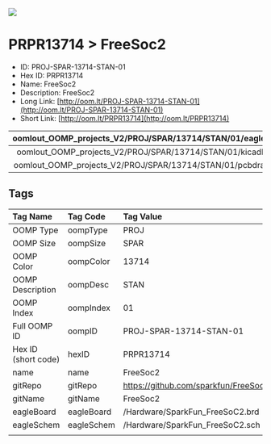 


  
![][im]
# PRPR13714 > FreeSoc2

- ID: PROJ-SPAR-13714-STAN-01
- Hex ID: PRPR13714
- Name: FreeSoc2
- Description: FreeSoc2
- Long Link: [http://oom.lt/PROJ-SPAR-13714-STAN-01](http://oom.lt/PROJ-SPAR-13714-STAN-01)
- Short Link: [http://oom.lt/PRPR13714](http://oom.lt/PRPR13714)
  

|oomlout_OOMP_projects_V2/PROJ/SPAR/13714/STAN/01/eagleImage.png|oomlout_OOMP_projects_V2/PROJ/SPAR/13714/STAN/01/eagleSchemImage.png|oomlout_OOMP_projects_V2/PROJ/SPAR/13714/STAN/01/kicadPcb3dFront.png|oomlout_OOMP_projects_V2/PROJ/SPAR/13714/STAN/01/kicadPcb3dBack.png|
| :---: | :---: | :---: | :---: |
|oomlout_OOMP_projects_V2/PROJ/SPAR/13714/STAN/01/kicadPcb3d.png|oomlout_OOMP_projects_V2/PROJ/SPAR/13714/STAN/01/bomBack.png|oomlout_OOMP_projects_V2/PROJ/SPAR/13714/STAN/01/bomFront.png|oomlout_OOMP_projects_V2/PROJ/SPAR/13714/STAN/01/pcbdraw.svg|
|oomlout_OOMP_projects_V2/PROJ/SPAR/13714/STAN/01/pcbdrawBack.svg||||

## Tags
  

|Tag Name|Tag Code|Tag Value|
| :--- | :--- | :--- |
|OOMP Type|oompType|PROJ|
|OOMP Size|oompSize|SPAR|
|OOMP Color|oompColor|13714|
|OOMP Description|oompDesc|STAN|
|OOMP Index|oompIndex|01|
|Full OOMP ID|oompID|PROJ-SPAR-13714-STAN-01|
|Hex ID (short code)|hexID|PRPR13714|
|name|name|FreeSoc2|
|gitRepo|gitRepo|https://github.com/sparkfun/FreeSoc2|
|gitName|gitName|FreeSoc2|
|eagleBoard|eagleBoard|/Hardware/SparkFun_FreeSoC2.brd|
|eagleSchem|eagleSchem|/Hardware/SparkFun_FreeSoC2.sch|
||||



[im]: PROJ/SPAR/13714/STAN/01/kicadPcb3d_450.png
